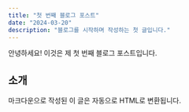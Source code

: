 ```yaml
---
title: "첫 번째 블로그 포스트"
date: "2024-03-20"
description: "블로그를 시작하며 작성하는 첫 글입니다."
---
```


안녕하세요! 이것은 제 첫 번째 블로그 포스트입니다.

## 소개

마크다운으로 작성된 이 글은 자동으로 HTML로 변환됩니다.
